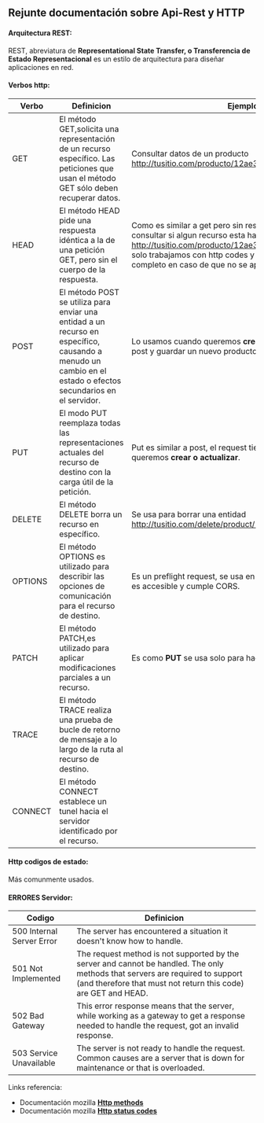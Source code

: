 ## Rejunte documentación sobre Api-Rest y HTTP

#### Arquitectura REST:
REST, abreviatura de **Representational State Transfer, o Transferencia de Estado Representacional**
es un estilo de arquitectura para diseñar aplicaciones en red.

#### Verbos http:
| Verbo   | Definicion                                                                                                                                                   |      Ejemplo de uso        |
|---------|--------------------------------------------------------------------------------------------------------------------------------------------------------------|-----------------------------------|
| GET     | El método GET,solicita una representación de un recurso específico. Las peticiones que usan el método GET sólo deben recuperar datos.                        | Consultar datos de un producto http://tusitio.com/producto/12ae324
| HEAD    | El método HEAD pide una respuesta idéntica a la de una petición GET, pero sin el cuerpo de la respuesta.                                                     | Como es similar a get pero sin respuesta podemos usarlo para consultar si algun recurso esta habilitado. http://tusitio.com/producto/12ae324/token/rewrwer12312dasdas= solo trabajamos con http codes y nos ahorramos el response completo en caso de que no se apruebe al auth.  |
| POST    | El método POST se utiliza para enviar una entidad a un recurso en específico, causando a menudo un cambio en el estado o efectos secundarios en el servidor. | Lo usamos cuando queremos **crear** una nueva entidad, por ejemplo post y guardar un nuevo producto. |
| PUT     | El modo PUT reemplaza todas las representaciones actuales del recurso de destino con la carga útil de la petición.                                           | Put es similar a post, el request tiene un body pero se usa cuando queremos **crear o actualizar**.|
| DELETE  | El método DELETE borra un recurso en específico.                                                                                                             | Se usa para borrar una entidad http://tusitio.com/delete/product/12abced |
| OPTIONS | El método OPTIONS es utilizado para describir las opciones de comunicación para el recurso de destino.                                                       | Es un preflight request, se usa en api rest para saber si un dominio es accesible y cumple CORS. |
| PATCH   | El método PATCH,es utilizado para aplicar modificaciones parciales a un recurso.                                                                             | Es como **PUT** se usa solo para hacer modificaciones de un recurso. |
| TRACE   | El método TRACE realiza una prueba de bucle de retorno de mensaje a lo largo de la ruta al recurso de destino.                                                |
| CONNECT | El método CONNECT establece un tunel hacia el servidor identificado por el recurso.                                                                          |

#### Http codigos de estado:

Más comunmente usados.

#### ERRORES Servidor: 

| Codigo   | Definicion                   |
|---------|------------------------------|
| 500 Internal Server Error | The server has encountered a situation it doesn't know how to handle. |
| 501 Not Implemented | The request method is not supported by the server and cannot be handled. The only methods that servers are required to support (and therefore that must not return this code) are GET and HEAD. |
| 502 Bad Gateway | This error response means that the server, while working as a gateway to get a response needed to handle the request, got an invalid response. | 
| 503 Service Unavailable | The server is not ready to handle the request. Common causes are a server that is down for maintenance or that is overloaded. |

Links referencia:
- Documentación mozilla **[Http methods]**
- Documentación mozilla **[Http status codes]**

[Http methods]:https://developer.mozilla.org/es/docs/Web/HTTP/Methods
[Http status codes]:https://restpatterns.mindtouch.us/HTTP_Status_Codes
